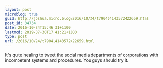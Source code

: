 ```yaml
---
layout: post
microblog: true
guid: http://joshua.micro.blog/2016/10/24/t790414143572422659.html
post_id: 34734
date: 2016-10-24T15:46:31+1100
lastmod: 2019-07-30T17:41:21+1100
type: post
url: /2016/10/24/t790414143572422659.html
---
```

It's quite healing to tweet the social media departments of corporations with incompetent systems and procedures. You guys should try it.
